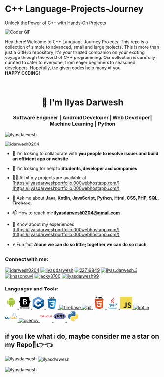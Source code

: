 # C++ Language-Projects-Journey
 Unlock the Power of C++ with Hands-On Projects 

<img alt="Coder GIF"  src="https://cdn.dribbble.com/users/730703/screenshots/6581243/avento.gif" />

 Hey there! Welcome to C++ Language Journey Projects. This repo is a collection of simple to advanced, small and large projects. This is more than just a GitHub repository; it's your trusted companion on your exciting voyage through the world of C++ programming. Our collection is carefully curated to cater to everyone, from eager beginners to seasoned developers. Hopefully, the given codes help many of you.<br>
 **HAPPY CODING!**

<br>

<h1 align="center">👋 I'm Ilyas Darwesh</h1>
<h3 align="center">Software Engineer | Android Developer | Web Developer| Machine Learning | Python</h3>

<p align="left"> <img src="https://komarev.com/ghpvc/?username=ilyasdarwesh&label=Profile%20views&color=0e75b6&style=flat" alt="ilyasdarwesh" /> </p>

<p align="left"> <a href="https://twitter.com/idarwesh0204" target="blank"><img src="https://img.shields.io/twitter/follow/idarwesh0204?logo=twitter&style=for-the-badge" alt="idarwesh0204" /></a> </p>

- 👯 I’m looking to collaborate with **you people to resolve issues and build an efficient app or website**

- 🤝 I’m looking for help to **Students, developer and companies**

- 👨‍💻 All of my projects are available at [https://ilyasdarweshportfolio.000webhostapp.com/](https://ilyasdarweshportfolio.000webhostapp.com/)

- 💬 Ask me about **Java, Kotlin, JavaScript, Python, Html, CSS, PHP, SQL, Firebase,**

- 📫 How to reach me **ilyasdarwesh0204@gmail.com**

- 📄 Know about my experiences [https://ilyasdarweshportfolio.000webhostapp.com/](https://ilyasdarweshportfolio.000webhostapp.com/)

- ⚡ Fun fact **Alone we can do so little; together we can do so much**

<h3 align="left">Connect with me:</h3>
<p align="left">
<a href="https://twitter.com/idarwesh0204" target="blank"><img align="center" src="https://raw.githubusercontent.com/rahuldkjain/github-profile-readme-generator/master/src/images/icons/Social/twitter.svg" alt="idarwesh0204" height="30" width="40" /></a>
<a href="https://linkedin.com/in/ilyas-darwesh-57242917a" target="blank"><img align="center" src="https://raw.githubusercontent.com/rahuldkjain/github-profile-readme-generator/master/src/images/icons/Social/linked-in-alt.svg" alt="ilyas darwesh" height="30" width="40" /></a>
<a href="https://stackoverflow.com/users/22719849" target="blank"><img align="center" src="https://raw.githubusercontent.com/rahuldkjain/github-profile-readme-generator/master/src/images/icons/Social/stack-overflow.svg" alt="22719849" height="30" width="40" /></a>
<a href="https://fb.com/ilyas.darwesh.3" target="blank"><img align="center" src="https://raw.githubusercontent.com/rahuldkjain/github-profile-readme-generator/master/src/images/icons/Social/facebook.svg" alt="ilyas.darwesh.3" height="30" width="40" /></a>
<a href="https://instagram.com/khasonduvi" target="blank"><img align="center" src="https://raw.githubusercontent.com/rahuldkjain/github-profile-readme-generator/master/src/images/icons/Social/instagram.svg" alt="khasonduvi" height="30" width="40" /></a>
<a href="https://www.youtube.com/@jacky8700" target="blank"><img align="center" src="https://raw.githubusercontent.com/rahuldkjain/github-profile-readme-generator/master/src/images/icons/Social/youtube.svg" alt="jacky8700" height="30" width="40" /></a>
<a href="https://www.hackerrank.com/ilyasdarwesh99" target="blank"><img align="center" src="https://raw.githubusercontent.com/rahuldkjain/github-profile-readme-generator/master/src/images/icons/Social/hackerrank.svg" alt="ilyasdarwesh99" height="30" width="40" /></a>
</p>

<h3 align="left">Languages and Tools:</h3>
<p align="left"> <a href="https://developer.android.com" target="_blank" rel="noreferrer"> <img src="https://raw.githubusercontent.com/devicons/devicon/master/icons/android/android-original-wordmark.svg" alt="android" width="40" height="40"/> </a> <a href="https://getbootstrap.com" target="_blank" rel="noreferrer"> <img src="https://raw.githubusercontent.com/devicons/devicon/master/icons/bootstrap/bootstrap-plain-wordmark.svg" alt="bootstrap" width="40" height="40"/> </a> <a href="https://www.w3schools.com/cpp/" target="_blank" rel="noreferrer"> <img src="https://raw.githubusercontent.com/devicons/devicon/master/icons/cplusplus/cplusplus-original.svg" alt="cplusplus" width="40" height="40"/> </a> <a href="https://www.w3schools.com/css/" target="_blank" rel="noreferrer"> <img src="https://raw.githubusercontent.com/devicons/devicon/master/icons/css3/css3-original-wordmark.svg" alt="css3" width="40" height="40"/> </a> <a href="https://firebase.google.com/" target="_blank" rel="noreferrer"> <img src="https://www.vectorlogo.zone/logos/firebase/firebase-icon.svg" alt="firebase" width="40" height="40"/> </a> <a href="https://git-scm.com/" target="_blank" rel="noreferrer"> <img src="https://www.vectorlogo.zone/logos/git-scm/git-scm-icon.svg" alt="git" width="40" height="40"/> </a> <a href="https://www.w3.org/html/" target="_blank" rel="noreferrer"> <img src="https://raw.githubusercontent.com/devicons/devicon/master/icons/html5/html5-original-wordmark.svg" alt="html5" width="40" height="40"/> </a> <a href="https://www.java.com" target="_blank" rel="noreferrer"> <img src="https://raw.githubusercontent.com/devicons/devicon/master/icons/java/java-original.svg" alt="java" width="40" height="40"/> </a> <a href="https://developer.mozilla.org/en-US/docs/Web/JavaScript" target="_blank" rel="noreferrer"> <img src="https://raw.githubusercontent.com/devicons/devicon/master/icons/javascript/javascript-original.svg" alt="javascript" width="40" height="40"/> </a> <a href="https://kotlinlang.org" target="_blank" rel="noreferrer"> <img src="https://www.vectorlogo.zone/logos/kotlinlang/kotlinlang-icon.svg" alt="kotlin" width="40" height="40"/> </a> <a href="https://www.mysql.com/" target="_blank" rel="noreferrer"> <img src="https://raw.githubusercontent.com/devicons/devicon/master/icons/mysql/mysql-original-wordmark.svg" alt="mysql" width="40" height="40"/> </a> <a href="https://opencv.org/" target="_blank" rel="noreferrer"> <img src="https://www.vectorlogo.zone/logos/opencv/opencv-icon.svg" alt="opencv" width="40" height="40"/> </a> <a href="https://www.oracle.com/" target="_blank" rel="noreferrer"> <img src="https://raw.githubusercontent.com/devicons/devicon/master/icons/oracle/oracle-original.svg" alt="oracle" width="40" height="40"/> </a> <a href="https://www.php.net" target="_blank" rel="noreferrer"> <img src="https://raw.githubusercontent.com/devicons/devicon/master/icons/php/php-original.svg" alt="php" width="40" height="40"/> </a> <a href="https://www.python.org" target="_blank" rel="noreferrer"> <img src="https://raw.githubusercontent.com/devicons/devicon/master/icons/python/python-original.svg" alt="python" width="40" height="40"/> </a> </p>

## if you like what i do, maybe consider me a star on my Repo🥺👉👈

<p><img align="left" src="https://github-readme-stats.vercel.app/api/top-langs?username=ilyasdarwesh&show_icons=true&locale=en&layout=compact" alt="ilyasdarwesh" /></p>

<p>&nbsp;<img align="center" src="https://github-readme-stats.vercel.app/api?username=ilyasdarwesh&show_icons=true&locale=en" alt="ilyasdarwesh" /></p>

<p><img align="center" src="https://github-readme-streak-stats.herokuapp.com/?user=ilyasdarwesh&" alt="ilyasdarwesh" /></p>
